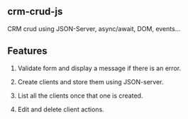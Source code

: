 ## crm-crud-js

CRM crud using JSON-Server, async/await, DOM, events...

## Features

1. Validate form and display a message if there is an error.

2. Create clients and store them using JSON-server.

3. List all the clients once that one is created.

4. Edit and delete client actions.